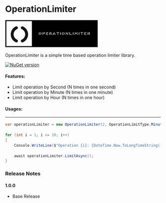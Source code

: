 #   **OperationLimiter**

![alt tag](https://raw.githubusercontent.com/turhany/OperationLimiter/main/img/operationlimiter.png)  

OperationLimiter is a simple time based operation limiter library.

[![NuGet version](https://badge.fury.io/nu/OperationLimiter.svg)](https://badge.fury.io/nu/OperationLimiter)

#### Features:
- Limit operation by Second (N times in one second)
- Limit operation by Minute (N times in one minute)
- Limit operation by Hour (N times in one hour)

#### Usages:
----- 
 
```cs
var operationLimiter = new OperationLimiter(2, OperationLimitType.Minute);

for (int i = 1; i <= 10; i++)
{
    Console.WriteLine($"Operation {i}: {DateTime.Now.ToLongTimeString()}");

    await operationLimiter.LimitAsync();
}
```
### Release Notes

#### 1.0.0
* Base Release
